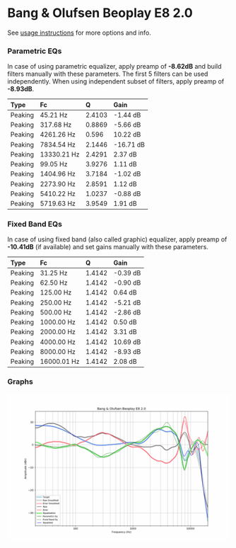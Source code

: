 # Bang & Olufsen Beoplay E8 2.0
See [usage instructions](https://github.com/jaakkopasanen/AutoEq#usage) for more options and info.

### Parametric EQs
In case of using parametric equalizer, apply preamp of **-8.62dB** and build filters manually
with these parameters. The first 5 filters can be used independently.
When using independent subset of filters, apply preamp of **-8.93dB**.

| Type    | Fc          |      Q | Gain      |
|:--------|:------------|:-------|:----------|
| Peaking | 45.21 Hz    | 2.4103 | -1.44 dB  |
| Peaking | 317.68 Hz   | 0.8869 | -5.66 dB  |
| Peaking | 4261.26 Hz  | 0.596  | 10.22 dB  |
| Peaking | 7834.54 Hz  | 2.1446 | -16.71 dB |
| Peaking | 13330.21 Hz | 2.4291 | 2.37 dB   |
| Peaking | 99.05 Hz    | 3.9276 | 1.11 dB   |
| Peaking | 1404.96 Hz  | 3.7184 | -1.02 dB  |
| Peaking | 2273.90 Hz  | 2.8591 | 1.12 dB   |
| Peaking | 5410.22 Hz  | 1.0237 | -0.88 dB  |
| Peaking | 5719.63 Hz  | 3.9549 | 1.91 dB   |

### Fixed Band EQs
In case of using fixed band (also called graphic) equalizer, apply preamp of **-10.41dB**
(if available) and set gains manually with these parameters.

| Type    | Fc          |      Q | Gain     |
|:--------|:------------|:-------|:---------|
| Peaking | 31.25 Hz    | 1.4142 | -0.39 dB |
| Peaking | 62.50 Hz    | 1.4142 | -0.90 dB |
| Peaking | 125.00 Hz   | 1.4142 | 0.64 dB  |
| Peaking | 250.00 Hz   | 1.4142 | -5.21 dB |
| Peaking | 500.00 Hz   | 1.4142 | -2.86 dB |
| Peaking | 1000.00 Hz  | 1.4142 | 0.50 dB  |
| Peaking | 2000.00 Hz  | 1.4142 | 3.31 dB  |
| Peaking | 4000.00 Hz  | 1.4142 | 10.69 dB |
| Peaking | 8000.00 Hz  | 1.4142 | -8.93 dB |
| Peaking | 16000.01 Hz | 1.4142 | 2.08 dB  |

### Graphs
![](./Bang%20&%20Olufsen%20Beoplay%20E8%202.0.png)